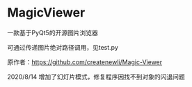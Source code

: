 # MagicViewer
一款基于PyQt5的开源图片浏览器

可通过传递图片绝对路径调用，见test.py

原作者：https://github.com/createnewli/Magic-Viewer

2020/8/14 增加了幻灯片模式，修复程序因找不到对象的闪退问题
